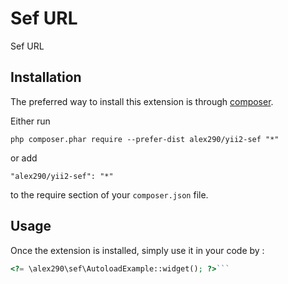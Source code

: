 Sef URL
=======
Sef URL

Installation
------------

The preferred way to install this extension is through [composer](http://getcomposer.org/download/).

Either run

```
php composer.phar require --prefer-dist alex290/yii2-sef "*"
```

or add

```
"alex290/yii2-sef": "*"
```

to the require section of your `composer.json` file.


Usage
-----

Once the extension is installed, simply use it in your code by  :

```php
<?= \alex290\sef\AutoloadExample::widget(); ?>```
